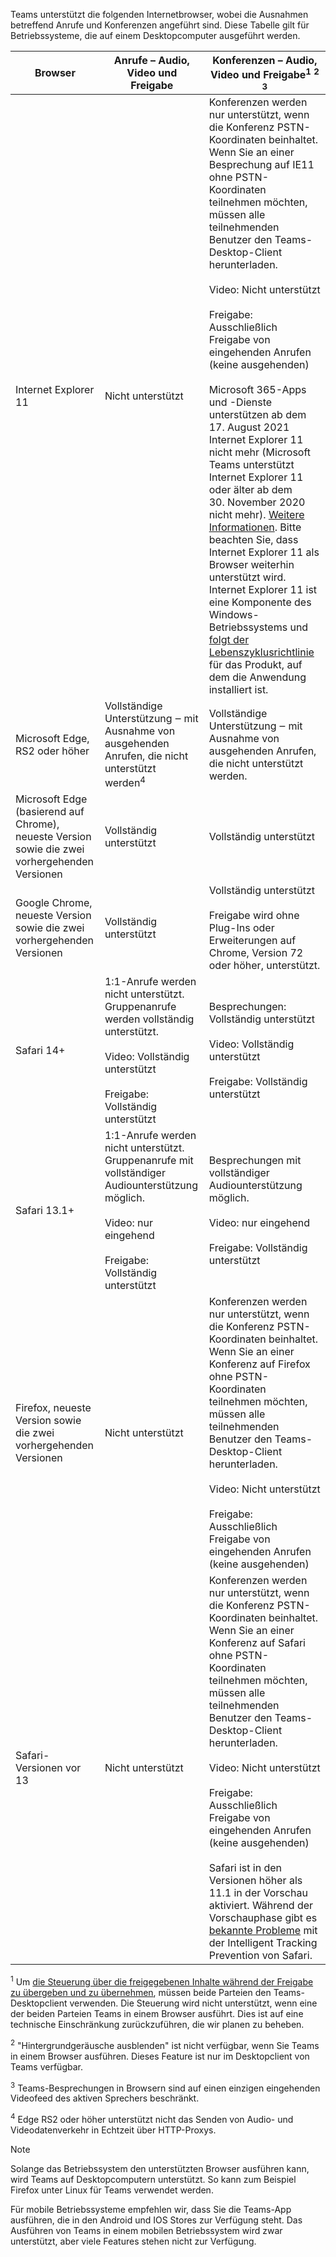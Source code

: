 Teams unterstützt die folgenden Internetbrowser, wobei die Ausnahmen betreffend Anrufe und Konferenzen angeführt sind. Diese Tabelle gilt für Betriebssysteme, die auf einem Desktopcomputer ausgeführt werden. 


|Browser  |Anrufe – Audio, Video und Freigabe  |Konferenzen – Audio, Video und Freigabe<sup>1</sup> <sup>2</sup> <sup>3</sup>  |
|---------|---------|---------|
|Internet Explorer 11     |Nicht unterstützt         |Konferenzen werden nur unterstützt, wenn die Konferenz PSTN-Koordinaten beinhaltet. Wenn Sie an einer Besprechung auf IE11 ohne PSTN-Koordinaten teilnehmen möchten, müssen alle teilnehmenden Benutzer den Teams-Desktop-Client herunterladen.<br><br>Video: Nicht unterstützt<br><br>Freigabe: Ausschließlich Freigabe von eingehenden Anrufen (keine ausgehenden)  <br><br> Microsoft 365-Apps und -Dienste unterstützen ab dem 17. August 2021 Internet Explorer 11 nicht mehr (Microsoft Teams unterstützt Internet Explorer 11 oder älter ab dem 30. November 2020 nicht mehr). [Weitere Informationen](https://www.microsoft.com/edge/business). Bitte beachten Sie, dass Internet Explorer 11 als Browser weiterhin unterstützt wird. Internet Explorer 11 ist eine Komponente des Windows-Betriebssystems und [folgt der Lebenszyklusrichtlinie](/lifecycle/faq/internet-explorer-microsoft-edge) für das Produkt, auf dem die Anwendung installiert ist.    |
|Microsoft Edge, RS2 oder höher     |Vollständige Unterstützung ‒ mit Ausnahme von ausgehenden Anrufen, die nicht unterstützt werden<sup>4</sup>         |Vollständige Unterstützung ‒ mit Ausnahme von ausgehenden Anrufen, die nicht unterstützt werden.         |
|Microsoft Edge (basierend auf Chrome), neueste Version sowie die zwei vorhergehenden Versionen     | Vollständig unterstützt    |Vollständig unterstützt         |
|Google Chrome, neueste Version sowie die zwei vorhergehenden Versionen       |Vollständig unterstützt |Vollständig unterstützt <br> <br>Freigabe wird ohne Plug-Ins oder Erweiterungen auf Chrome, Version 72 oder höher, unterstützt.       |
|Safari 14+     |1:1-Anrufe werden nicht unterstützt. Gruppenanrufe werden vollständig unterstützt.<br><br>Video: Vollständig unterstützt<br><br>Freigabe: Vollständig unterstützt         |Besprechungen: Vollständig unterstützt<br><br>Video: Vollständig unterstützt<br><br>Freigabe: Vollständig unterstützt     |
|Safari 13.1+     |1:1-Anrufe werden nicht unterstützt. Gruppenanrufe mit vollständiger Audiounterstützung möglich.<br><br>Video: nur eingehend<br><br>Freigabe: Vollständig unterstützt         |Besprechungen mit vollständiger Audiounterstützung möglich.<br><br>Video: nur eingehend<br><br>Freigabe: Vollständig unterstützt     |
|Firefox, neueste Version sowie die zwei vorhergehenden Versionen     |Nicht unterstützt         |Konferenzen werden nur unterstützt, wenn die Konferenz PSTN-Koordinaten beinhaltet. Wenn Sie an einer Konferenz auf Firefox ohne PSTN-Koordinaten teilnehmen möchten, müssen alle teilnehmenden Benutzer den Teams-Desktop-Client herunterladen.<br><br>Video: Nicht unterstützt<br><br>Freigabe: Ausschließlich Freigabe von eingehenden Anrufen (keine ausgehenden)     |
|Safari-Versionen vor 13     | Nicht unterstützt        |Konferenzen werden nur unterstützt, wenn die Konferenz PSTN-Koordinaten beinhaltet. Wenn Sie an einer Konferenz auf Safari ohne PSTN-Koordinaten teilnehmen möchten, müssen alle teilnehmenden Benutzer den Teams-Desktop-Client herunterladen.<br><br>Video: Nicht unterstützt<br><br>Freigabe: Ausschließlich Freigabe von eingehenden Anrufen (keine ausgehenden)<br><br>Safari ist in den Versionen höher als 11.1 in der Vorschau aktiviert. Während der Vorschauphase gibt es [bekannte Probleme](https://support.office.com/article/safari-browser-support-1aac0a7c-35a8-42c1-a7df-f674afe234df) mit der Intelligent Tracking Prevention von Safari.      |

<sup>1</sup> Um [die Steuerung über die freigegebenen Inhalte während der Freigabe zu übergeben und zu übernehmen](../meeting-policies-in-teams.md#allow-a-participant-to-give-or-request-control), müssen beide Parteien den Teams-Desktopclient verwenden. Die Steuerung wird nicht unterstützt, wenn eine der beiden Parteien Teams in einem Browser ausführt. Dies ist auf eine technische Einschränkung zurückzuführen, die wir planen zu beheben.

<sup>2</sup> "Hintergrundgeräusche ausblenden" ist nicht verfügbar, wenn Sie Teams in einem Browser ausführen. Dieses Feature ist nur im Desktopclient von Teams verfügbar.

<sup>3</sup> Teams-Besprechungen in Browsern sind auf einen einzigen eingehenden Videofeed des aktiven Sprechers beschränkt.

<sup>4</sup> Edge RS2 oder höher unterstützt nicht das Senden von Audio- und Videodatenverkehr in Echtzeit über HTTP-Proxys.

> [!NOTE]
> Solange das Betriebssystem den unterstützten Browser ausführen kann, wird Teams auf Desktopcomputern unterstützt. So kann zum Beispiel Firefox unter Linux für Teams verwendet werden.
>
> Für mobile Betriebssysteme empfehlen wir, dass Sie die Teams-App ausführen, die in den Android und IOS Stores zur Verfügung steht. Das Ausführen von Teams in einem mobilen Betriebssystem wird zwar unterstützt, aber viele Features stehen nicht zur Verfügung.